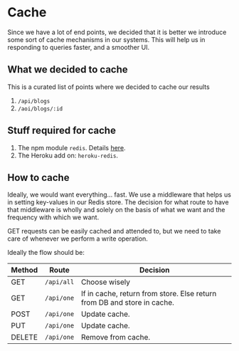 # Cache

Since we have a lot of end points, we decided that it is better we introduce some sort of cache mechanisms in our systems. This will help us in responding to queries faster, and a smoother UI.

## What we decided to cache

This is a curated list of points where we decided to cache our results

1. `/api/blogs`
2. `/aoi/blogs/:id`

## Stuff required for cache

1. The npm module `redis`. Details [here](https://www.npmjs.com/package/redis).
2. The Heroku add on: `heroku-redis`.

## How to cache

Ideally, we would want everything... fast. We use a middleware that helps us in setting key-values in our Redis store. The decision for what route to have that middleware is wholly and solely on the basis of what we want and the frequency with which we want.

GET requests can be easily cached and attended to, but we need to take care of whenever we perform a write operation.

Ideally the flow should be:

| Method | Route      | Decision                                                                |
| ------ | ---------- | ----------------------------------------------------------------------- |
| GET    | `/api/all` | Choose wisely                                                           |
| GET    | `/api/one` | If in cache, return from store. Else return from DB and store in cache. |
| POST   | `/api/one` | Update cache.                                                           |
| PUT    | `/api/one` | Update cache.                                                           |
| DELETE | `/api/one` | Remove from cache.                                                      |
